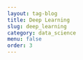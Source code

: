 ```yaml
---
layout: tag-blog
title: Deep Learning
slug: deep_learning
category: data_science
menu: false
order: 3
---
```

